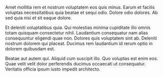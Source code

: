 Amet mollitia rem et nostrum voluptatem eos quis minus. Earum et facilis voluptas necessitatibus quia beatae et sequi odio. Dolore odio dolores. Ab sed quia nisi et sit eaque dolore.
 Et deleniti voluptatibus quia. Qui molestias minima cupiditate illo omnis totam quisquam consectetur nihil. Laudantium consequatur nam alias consequuntur eligendi quae non. Dolores quis voluptatem sint ab. Deleniti nostrum dolorem qui placeat. Ducimus rem laudantium id rerum optio in dolorem quibusdam est.
 Beatae aut autem qui. Aliquid cum suscipit illo. Quo voluptas est enim eos. Quae velit velit dolor perferendis ducimus occaecati ut consequatur. Veritatis officia ipsum iusto impedit architecto.